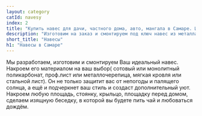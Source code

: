 ```yaml
---
layout: category
catId: navesy
index: 2
title: "Купить навес для дачи, частного дома, авто, мангала в Самаре. Цены от компании «Металлвсамаре»"
description: "Изготовим на заказ и смонтируем под ключ навес из металла, поликарбоната, металлочерепицы, профлиста в Самаре."
short_title: "Навесы"
h1: "Навесы в Самаре"
---
```


Мы разработаем, изготовим и смонтируем Ваш идеальный навес. Накроем его материалом на ваш выбор( сотовый или монолитный поликарбонат, проф.лист или металлочерепица, мягкая кровля или стальной лист). Он не только защитит вас от непогоды и палящего солнца, а ещё и подчеркнет ваш стиль и создаст дополнительный уют. Накроем любую площадь, стоянку, крыльцо, площадку перед домом, сделаем изящную беседку, в которой вы будете пить чай и любоваться дождём.
